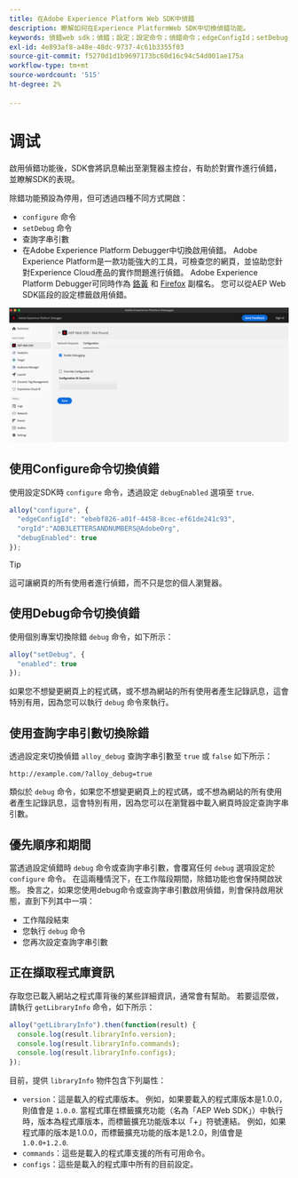```yaml
---
title: 在Adobe Experience Platform Web SDK中偵錯
description: 瞭解如何在Experience PlatformWeb SDK中切換偵錯功能。
keywords: 偵錯web sdk；偵錯；設定；設定命令；偵錯命令；edgeConfigId；setDebug；debugEnabled；偵錯；
exl-id: 4e893af8-a48e-48dc-9737-4c61b3355f03
source-git-commit: f5270d1d1b9697173bc60d16c94c54d001ae175a
workflow-type: tm+mt
source-wordcount: '515'
ht-degree: 2%

---
```


# 调试

啟用偵錯功能後，SDK會將訊息輸出至瀏覽器主控台，有助於對實作進行偵錯，並瞭解SDK的表現。

除錯功能預設為停用，但可透過四種不同方式開啟：

* `configure` 命令
* `setDebug` 命令
* 查詢字串引數
* 在Adobe Experience Platform Debugger中切換啟用偵錯。 Adobe Experience Platform是一款功能強大的工具，可檢查您的網頁，並協助您針對Experience Cloud產品的實作問題進行偵錯。 Adobe Experience Platform Debugger可同時作為 [鉻黃](https://chrome.google.com/webstore/detail/adobe-experience-platform/bfnnokhpnncpkdmbokanobigaccjkpob) 和 [Firefox](https://addons.mozilla.org/zh-CN/firefox/addon/adobe-experience-platform-dbg/) 副檔名。 您可以從AEP Web SDK區段的設定標籤啟用偵錯。

![](../assets/enable-debugging.png)

## 使用Configure命令切換偵錯

使用設定SDK時 `configure` 命令，透過設定 `debugEnabled` 選項至 `true`.

```javascript
alloy("configure", {
  "edgeConfigId": "ebebf826-a01f-4458-8cec-ef61de241c93",
  "orgId":"ADB3LETTERSANDNUMBERS@AdobeOrg",
  "debugEnabled": true
});
```

>[!TIP]
>
>這可讓網頁的所有使用者進行偵錯，而不只是您的個人瀏覽器。

## 使用Debug命令切換偵錯

使用個別專案切換除錯 `debug` 命令，如下所示：

```javascript
alloy("setDebug", {
  "enabled": true
});
```

如果您不想變更網頁上的程式碼，或不想為網站的所有使用者產生記錄訊息，這會特別有用，因為您可以執行 `debug` 命令來執行。

## 使用查詢字串引數切換除錯

透過設定來切換偵錯 `alloy_debug` 查詢字串引數至 `true` 或 `false` 如下所示：

```HTTP
http://example.com/?alloy_debug=true
```

類似於 `debug` 命令，如果您不想變更網頁上的程式碼，或不想為網站的所有使用者產生記錄訊息，這會特別有用，因為您可以在瀏覽器中載入網頁時設定查詢字串引數。

## 優先順序和期間

當透過設定偵錯時 `debug` 命令或查詢字串引數，會覆寫任何 `debug` 選項設定於 `configure` 命令。 在這兩種情況下，在工作階段期間，除錯功能也會保持開啟狀態。 換言之，如果您使用debug命令或查詢字串引數啟用偵錯，則會保持啟用狀態，直到下列其中一項：

* 工作階段結束
* 您執行 `debug` 命令
* 您再次設定查詢字串引數

## 正在擷取程式庫資訊

存取您已載入網站之程式庫背後的某些詳細資訊，通常會有幫助。 若要這麼做，請執行 `getLibraryInfo` 命令，如下所示：

```js
alloy("getLibraryInfo").then(function(result) {
  console.log(result.libraryInfo.version);
  console.log(result.libraryInfo.commands);
  console.log(result.libraryInfo.configs);
});
```

目前，提供 `libraryInfo` 物件包含下列屬性：

* `version`：這是載入的程式庫版本。 例如，如果要載入的程式庫版本是1.0.0，則值會是 `1.0.0`. 當程式庫在標籤擴充功能（名為「AEP Web SDK」）中執行時，版本為程式庫版本，而標籤擴充功能版本以「+」符號連結。 例如，如果程式庫的版本是1.0.0，而標籤擴充功能的版本是1.2.0，則值會是 `1.0.0+1.2.0`.
* `commands`：這些是載入的程式庫支援的所有可用命令。
* `configs`：這些是載入的程式庫中所有的目前設定。
